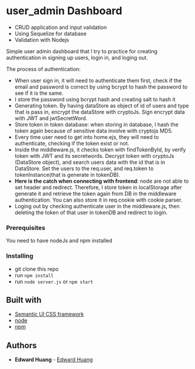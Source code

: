 # user_admin Dashboard

- CRUD application and input validation
- Using Sequelize for database
- Validation with Nodejs

Simple user admin dashboard that I try to practice for
creating authentication in signing up users, login in, and loging out.

The process of authentication:
  - When user sign in, it will need to authenticate them first, check
  if the email and password is correct by using bcrypt to hash the password to see if it is the same.
  - I store the password using bcrypt hash and creating salt to hash it
  - Generating token. By having dataStore as object of id of users and type that is pass in, encrypt the dataStore with cryptoJs. Sign encrypt data with JWT and jwtSecretWord.
  - Store token in token database: when storing in database, I hash the token again because of sensitive data involve with cryptojs MD5.
  - Every time user need to get into home.ejs, they will need to authenticate, checking if the token exist or not.
  - Inside the middleware.js, it checks token with findTokenById, by verify token with JWT and its secretwords.  Decrypt token with cryptoJs (DataStore object), and search users data with the id that is in DataStore. Set the users to the req.user, and req.token to tokenInstance(that is generate in tokenDB).
  - **Here is the catch when connecting with frontend**: node are not able to set header and redirect. Therefore, I store token in localStorage after generate it and retrieve the token again from DB in the middleware authentication. You can also store it in req.cookie with cookie parser.
  - Loging out by checking authenticate user in the middleware.js, then deleting the token of that user in tokenDB and redirect to login.

### Prerequisites
You need to have nodeJs and npm installed

### Installing
- git clone this repo
- run `npm install`
- run `node server.js` or `npm start`

## Built with
- [Semantic UI CSS framework](https://semantic-ui.com/)
- [node](https://nodejs.org/en/)
- [npm](https://www.npmjs.com/package/crypto-js)


## Authors
* **Edward Huang** - [Edward Huang](https://www.edward-huang.com/)
